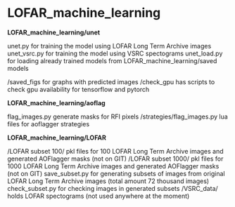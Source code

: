 # LOFAR_machine_learning

**LOFAR_machine_learning/unet**

unet.py for training the model using LOFAR Long Term Archive images
unet_vsrc.py for training the model using VSRC spectograms
unet_load.py for loading already trained models from LOFAR_machine_learning/saved models

/saved_figs for graphs with predicted images
/check_gpu has scripts to check gpu availability for tensorflow and pytorch

**LOFAR_machine_learning/aoflag**

flag_images.py generate masks for RFI pixels
/strategies/flag_images.py lua files for aoflagger strategies

**LOFAR_machine_learning/LOFAR**

/LOFAR subset 100/ pkl files for 100 LOFAR Long Term Archive images and generated AOFlagger masks (not on GIT)
/LOFAR subset 1000/ pkl files for 1000 LOFAR Long Term Archive images and generated AOFlagger masks (not on GIT)
save_subset.py for generating subsets of images from original LOFAR Long Term Archive images (total amount 72 thousand images)
check_subset.py for checking images in generated subsets
/VSRC_data/ holds LOFAR spectograms (not used anywhere at the moment)

